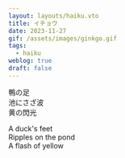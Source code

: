```yaml
---
layout: layouts/haiku.vto
title: イチョウ
date: 2023-11-27
gif: /assets/images/ginkgo.gif
tags:
  - haiku
weblog: true
draft: false
---
```


<!-- jp -->

鴨の足
<br> 池にさざ波
<br> 黄の閃光

<!-- endjp -->

<!-- en -->

A duck's feet
<br> Ripples on the pond
<br> A flash of yellow

<!-- enden -->
